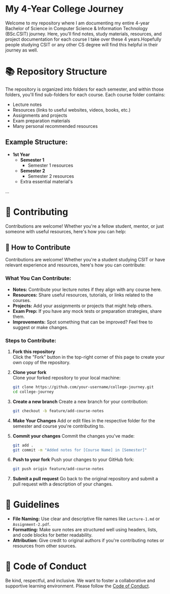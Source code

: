 # My 4-Year College Journey
Welcome to my repository where I am documenting my entire 4-year Bachelor of Science in Computer Science & Information Technology (BSc.CSIT) journey. Here, you'll find notes, study materials, resources, and project documentation for each course I take over these 4 years.Hopefully people studying CSIT or any other CS degree will find this helpful in their journey as well.
# 📚 Repository Structure
The repository is organized into folders for each semester, and within those folders, you'll find sub-folders for each course. Each course folder contains:
* Lecture notes
* Resources (links to useful websites, videos, books, etc.)
* Assignments and projects
* Exam preparation materials
* Many personal recommended resources
## Example Structure:
* **1st Year**
  * **Semester 1**
    * Semester 1 resources
  * **Semester 2**
    * Semester 2 resources
  * Extra essential material's
 
...
# 🤝 Contributing
Contributions are welcome! Whether you're a fellow student, mentor, or just someone with useful resources, here's how you can help:
## 🤝 How to Contribute

Contributions are welcome! Whether you're a student studying CSIT or have relevant experience and resources, here's how you can contribute:

### What You Can Contribute:

- **Notes:** Contribute your lecture notes if they align with any course here.
- **Resources:** Share useful resources, tutorials, or links related to the courses.
- **Projects:** Add your assignments or projects that might help others.
- **Exam Prep:** If you have any mock tests or preparation strategies, share them.
- **Improvements:** Spot something that can be improved? Feel free to suggest or make changes.

### Steps to Contribute:

1. **Fork this repository**  
   Click the "Fork" button in the top-right corner of this page to create your own copy of the repository.

2. **Clone your fork**  
   Clone your forked repository to your local machine:
   ```bash
   git clone https://github.com/your-username/college-journey.git
   cd college-journey
3. **Create a new branch**
   Create a new branch for your contribution:
   ```bash
   git checkout -b feature/add-course-notes
4. **Make Your Changes**
   Add or edit files in the respective folder for the semester and course you're contributing to.
5. **Commit your changes**
   Commit the changes you've made:
   ```bash
   git add .
   git commit -m "Added notes for [Course Name] in [Semester]"
6. **Push to your fork**
   Push your changes to your GitHub fork:
   ```bash
   git push origin feature/add-course-notes
7. **Submit a pull request**
   Go back to the original repository and submit a pull request with a description of your changes.
# 📝 Guidelines

* **File Naming:** Use clear and descriptive file names like `Lecture-1.md` or `Assignment-2.pdf`.
* **Formatting:** Make sure notes are structured well using headers, lists, and code blocks for better readability.
* **Attribution:** Give credit to original authors if you're contributing notes or resources from other sources.
# 📝 Code of Conduct

Be kind, respectful, and inclusive. We want to foster a collaborative and supportive learning environment. Please follow the [Code of Conduct](CODE_OF_CONDUCT.md).

